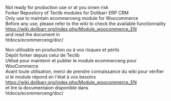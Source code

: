 Not ready for production use or at you onwn risk  
Forker Repository of Teclib modules for Dolibarr ERP CRM  
Only use to maintain ecommerceng module for Woocommerce  
Before any use, please refer to the wiki to check the available functionnality  
https://wiki.dolibarr.org/index.php/Module_woocommerce_EN  
and read the document in  
htdocs/ecommerceng/doc/  
  
Non utilisable en production ou à vos risques et périls  
Dépôt forker depuis celui de Teclib  
Utilisé pour maintenir et publier le module ecommerceng pour WooCommerce  
Avant toute utilisation, merci de prendre connaissance du wiki pour vérifier si le module répond en l'état à vos besoins  
https://wiki.dolibarr.org/index.php/Module_woocommerce_EN  
et lire la documentaion disponible dans  
htdocs/ecommerceng/doc/  
